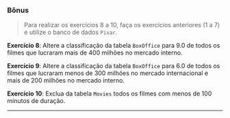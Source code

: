 ### Bônus 

> Para realizar os exercícios 8 a 10, faça os exercícios anteriores (1 a
> 7) e utilize o banco de dados `Pixar`.

**Exercício 8**: Altere a classificação da tabela `BoxOffice`
para 9.0 de todos os filmes que lucraram mais de 400 milhões no mercado
interno.

**Exercício 9**: Altere a classificação da tabela `BoxOffice`
para 6.0 de todos os filmes que lucraram menos de 300 milhões no mercado
internacional e mais de 200 milhões no mercado interno.

**Exercício 10**: Exclua da tabela `Movies` todos os filmes com
menos de 100 minutos de duração.

------------------------------------------------------------------------


